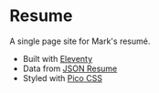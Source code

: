# Resume

A single page site for Mark's resumé.

* Built with [Eleventy](https://11ty.dev)
* Data from [JSON Resume](https://jsonresume.org)
* Styled with [Pico CSS](http://picocss.com)